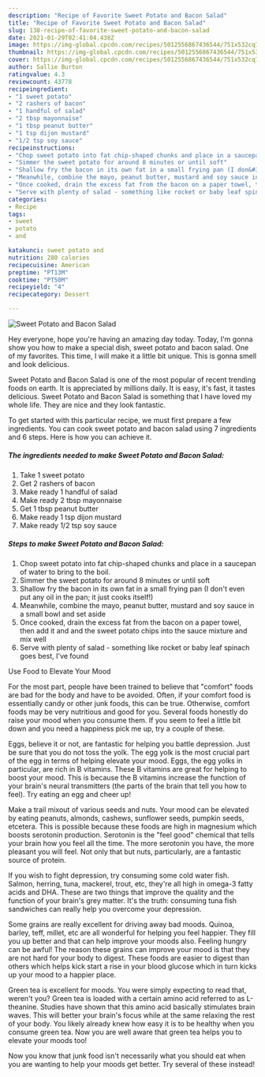 ```yaml
---
description: "Recipe of Favorite Sweet Potato and Bacon Salad"
title: "Recipe of Favorite Sweet Potato and Bacon Salad"
slug: 138-recipe-of-favorite-sweet-potato-and-bacon-salad
date: 2021-01-29T02:41:04.438Z
image: https://img-global.cpcdn.com/recipes/5012556867436544/751x532cq70/sweet-potato-and-bacon-salad-recipe-main-photo.jpg
thumbnail: https://img-global.cpcdn.com/recipes/5012556867436544/751x532cq70/sweet-potato-and-bacon-salad-recipe-main-photo.jpg
cover: https://img-global.cpcdn.com/recipes/5012556867436544/751x532cq70/sweet-potato-and-bacon-salad-recipe-main-photo.jpg
author: Sallie Burton
ratingvalue: 4.3
reviewcount: 43778
recipeingredient:
- "1 sweet potato"
- "2 rashers of bacon"
- "1 handful of salad"
- "2 tbsp mayonnaise"
- "1 tbsp peanut butter"
- "1 tsp dijon mustard"
- "1/2 tsp soy sauce"
recipeinstructions:
- "Chop sweet potato into fat chip-shaped chunks and place in a saucepan of water to bring to the boil."
- "Simmer the sweet potato for around 8 minutes or until soft"
- "Shallow fry the bacon in its own fat in a small frying pan (I don&#39;t even put any oil in the pan; it just cooks itself!)"
- "Meanwhile, combine the mayo, peanut butter, mustard and soy sauce in a small bowl and set aside"
- "Once cooked, drain the excess fat from the bacon on a paper towel, then add it and and the sweet potato chips into the sauce mixture and mix well"
- "Serve with plenty of salad - something like rocket or baby leaf spinach goes best, I&#39;ve found"
categories:
- Recipe
tags:
- sweet
- potato
- and

katakunci: sweet potato and 
nutrition: 280 calories
recipecuisine: American
preptime: "PT13M"
cooktime: "PT50M"
recipeyield: "4"
recipecategory: Dessert

---
```



![Sweet Potato and Bacon Salad](https://img-global.cpcdn.com/recipes/5012556867436544/751x532cq70/sweet-potato-and-bacon-salad-recipe-main-photo.jpg)

Hey everyone, hope you're having an amazing day today. Today, I'm gonna show you how to make a special dish, sweet potato and bacon salad. One of my favorites. This time, I will make it a little bit unique. This is gonna smell and look delicious.



Sweet Potato and Bacon Salad is one of the most popular of recent trending foods on earth. It is appreciated by millions daily. It is easy, it's fast, it tastes delicious. Sweet Potato and Bacon Salad is something that I have loved my whole life. They are nice and they look fantastic.


To get started with this particular recipe, we must first prepare a few ingredients. You can cook sweet potato and bacon salad using 7 ingredients and 6 steps. Here is how you can achieve it.

<!--inarticleads1-->

##### The ingredients needed to make Sweet Potato and Bacon Salad:

1. Take 1 sweet potato
1. Get 2 rashers of bacon
1. Make ready 1 handful of salad
1. Make ready 2 tbsp mayonnaise
1. Get 1 tbsp peanut butter
1. Make ready 1 tsp dijon mustard
1. Make ready 1/2 tsp soy sauce




<!--inarticleads2-->

##### Steps to make Sweet Potato and Bacon Salad:

1. Chop sweet potato into fat chip-shaped chunks and place in a saucepan of water to bring to the boil.
1. Simmer the sweet potato for around 8 minutes or until soft
1. Shallow fry the bacon in its own fat in a small frying pan (I don&#39;t even put any oil in the pan; it just cooks itself!)
1. Meanwhile, combine the mayo, peanut butter, mustard and soy sauce in a small bowl and set aside
1. Once cooked, drain the excess fat from the bacon on a paper towel, then add it and and the sweet potato chips into the sauce mixture and mix well
1. Serve with plenty of salad - something like rocket or baby leaf spinach goes best, I&#39;ve found




Use Food to Elevate Your Mood


For the most part, people have been trained to believe that "comfort" foods are bad for the body and have to be avoided. Often, if your comfort food is essentially candy or other junk foods, this can be true. Otherwise, comfort foods may be very nutritious and good for you. Several foods honestly do raise your mood when you consume them. If you seem to feel a little bit down and you need a happiness pick me up, try a couple of these.

Eggs, believe it or not, are fantastic for helping you battle depression. Just be sure that you do not toss the yolk. The egg yolk is the most crucial part of the egg in terms of helping elevate your mood. Eggs, the egg yolks in particular, are rich in B vitamins. These B vitamins are great for helping to boost your mood. This is because the B vitamins increase the function of your brain's neural transmitters (the parts of the brain that tell you how to feel). Try eating an egg and cheer up!

Make a trail mixout of various seeds and nuts. Your mood can be elevated by eating peanuts, almonds, cashews, sunflower seeds, pumpkin seeds, etcetera. This is possible because these foods are high in magnesium which boosts serotonin production. Serotonin is the "feel good" chemical that tells your brain how you feel all the time. The more serotonin you have, the more pleasant you will feel. Not only that but nuts, particularly, are a fantastic source of protein.

If you wish to fight depression, try consuming some cold water fish. Salmon, herring, tuna, mackerel, trout, etc, they're all high in omega-3 fatty acids and DHA. These are two things that improve the quality and the function of your brain's grey matter. It's the truth: consuming tuna fish sandwiches can really help you overcome your depression. 

Some grains are really excellent for driving away bad moods. Quinoa, barley, teff, millet, etc are all wonderful for helping you feel happier. They fill you up better and that can help improve your moods also. Feeling hungry can be awful! The reason these grains can improve your mood is that they are not hard for your body to digest. These foods are easier to digest than others which helps kick start a rise in your blood glucose which in turn kicks up your mood to a happier place.

Green tea is excellent for moods. You were simply expecting to read that, weren't you? Green tea is loaded with a certain amino acid referred to as L-theanine. Studies have shown that this amino acid basically stimulates brain waves. This will better your brain's focus while at the same relaxing the rest of your body. You likely already knew how easy it is to be healthy when you consume green tea. Now you are well aware that green tea helps you to elevate your moods too!

Now you know that junk food isn't necessarily what you should eat when you are wanting to help your moods get better. Try several of these instead!

